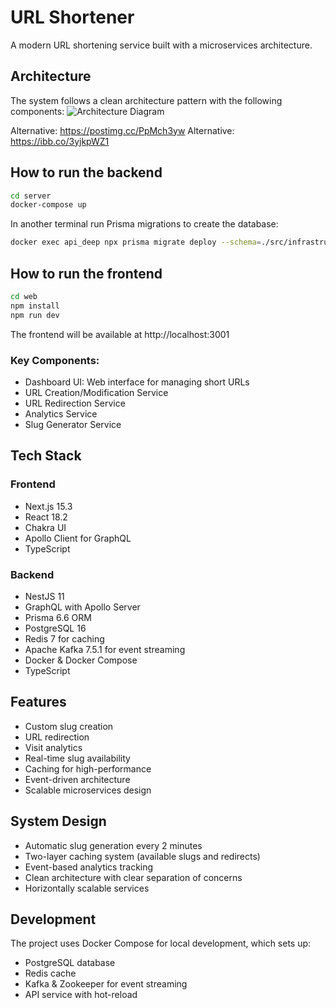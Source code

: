 # URL Shortener

A modern URL shortening service built with a microservices architecture.

## Architecture

The system follows a clean architecture pattern with the following components:
![Architecture Diagram](https://i.ibb.co/Gv8FWkS7/2025-04-14-00-33.png)

Alternative: https://postimg.cc/PpMch3yw
Alternative: https://ibb.co/3yjkpWZ1

## How to run the backend
```bash
cd server
docker-compose up
```

In another terminal run Prisma migrations to create the database:
```bash
docker exec api_deep npx prisma migrate deploy --schema=./src/infrastructure/persistence/prisma/schema.prisma
```

## How to run the frontend
```bash
cd web
npm install
npm run dev
```

The frontend will be available at http://localhost:3001

### Key Components:
- Dashboard UI: Web interface for managing short URLs
- URL Creation/Modification Service
- URL Redirection Service
- Analytics Service
- Slug Generator Service

## Tech Stack

### Frontend
- Next.js 15.3
- React 18.2
- Chakra UI
- Apollo Client for GraphQL
- TypeScript

### Backend
- NestJS 11
- GraphQL with Apollo Server
- Prisma 6.6 ORM
- PostgreSQL 16
- Redis 7 for caching
- Apache Kafka 7.5.1 for event streaming
- Docker & Docker Compose
- TypeScript

## Features
- Custom slug creation
- URL redirection
- Visit analytics
- Real-time slug availability
- Caching for high-performance
- Event-driven architecture
- Scalable microservices design

## System Design
- Automatic slug generation every 2 minutes
- Two-layer caching system (available slugs and redirects)
- Event-based analytics tracking
- Clean architecture with clear separation of concerns
- Horizontally scalable services

## Development
The project uses Docker Compose for local development, which sets up:
- PostgreSQL database
- Redis cache
- Kafka & Zookeeper for event streaming
- API service with hot-reload
